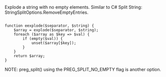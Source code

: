 Explode a string with no empty elements. Similar to C# Split String: StringSplitOptions.RemoveEmptyEntries.

<code name="php">
function eexplode($separator, $string) {
	$array = explode($separator, $string);
	foreach ($array as $key => $val) {
		if (empty($val)) {
			unset($array[$key]);
		}
	}
	return $array;
}
</code>

NOTE: preg_split() using the PREG_SPLIT_NO_EMPTY flag is another option.